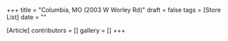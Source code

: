 +++
title = "Columbia, MO (2003 W Worley Rd)"
draft = false
tags = [Store List]
date = ""

[Article]
contributors = []
gallery = []
+++